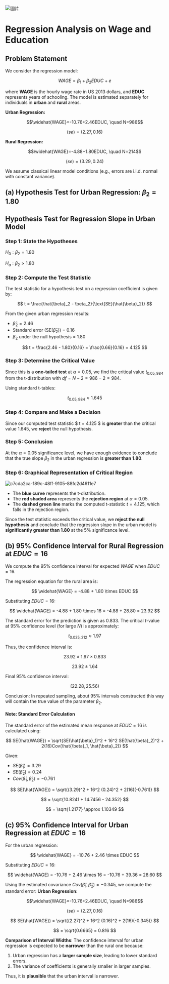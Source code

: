 ![圖片](https://github.com/user-attachments/assets/71356b5b-d557-4352-85c0-59bc09291234)

# Regression Analysis on Wage and Education

## Problem Statement
We consider the regression model:

$$WAGE=\beta_1+\beta_2EDUC+e$$

where **WAGE** is the hourly wage rate in US 2013 dollars, and **EDUC** represents years of schooling. The model is estimated separately for individuals in **urban** and **rural** areas.


**Urban Regression:**

$$\widehat{WAGE}=-10.76+2.46EDUC, \quad N=986$$

$$(se)=(2.27,0.16)$$

**Rural Regression:**

$$\widehat{WAGE}=-4.88+1.80EDUC, \quad N=214$$

$$(se)=(3.29,0.24)$$



We assume classical linear model conditions (e.g., errors are i.i.d. normal with constant variance).
## (a) Hypothesis Test for Urban Regression: $\beta_2=1.80$
## Hypothesis Test for Regression Slope in Urban Model

### Step 1: State the Hypotheses
$H_0: \beta_2 = 1.80$

$H_a: \beta_2 > 1.80$

### Step 2: Compute the Test Statistic
The test statistic for a hypothesis test on a regression coefficient is given by:

$$
t = \frac{\hat{\beta}_2 - \beta_2}{\text{SE}(\hat{\beta}_2)}
$$

From the given urban regression results:
- $\hat{\beta}_2 = 2.46$
- Standard error ($\text{SE}(\hat{\beta}_2)$) = 0.16
- $\beta_2$ under the null hypothesis = 1.80

$$
t = \frac{2.46 - 1.80}{0.16} = \frac{0.66}{0.16} = 4.125
$$

### Step 3: Determine the Critical Value
Since this is a **one-tailed test** at $\alpha = 0.05$, we find the critical value $t_{0.05, 984}$ from the t-distribution with $df = N - 2 = 986 - 2 = 984$. 

Using standard t-tables:

$$
t_{0.05, 984} \approx 1.645
$$

### Step 4: Compare and Make a Decision
Since our computed test statistic $ t = 4.125 $ is **greater** than the critical value $1.645$, we **reject** the null hypothesis.

### Step 5: Conclusion
At the $\alpha = 0.05$ significance level, we have enough evidence to conclude that the true slope $\beta_2$ in the urban regression is **greater than 1.80**.

### Step 6: Graphical Representation of Critical Region
![c7cda2ca-189c-48ff-9105-88fc2d4611e7](https://github.com/user-attachments/assets/249c5a2a-d3be-487b-ba7e-8735375605b2)


- The **blue curve** represents the t-distribution.
- The **red shaded area** represents the **rejection region** at $\alpha = 0.05$.
- The **dashed green line** marks the computed t-statistic $t = 4.125$, which falls in the rejection region.

Since the test statistic exceeds the critical value, we **reject the null hypothesis** and conclude that the regression slope in the urban model is **significantly greater than 1.80** at the 5% significance level.

## (b) 95% Confidence Interval for Rural Regression at $EDUC=16$

We compute the 95% confidence interval for expected $WAGE$ when $EDUC = 16$.

The regression equation for the rural area is:

$$
\widehat{WAGE} = -4.88 + 1.80 \times EDUC
$$

Substituting $EDUC = 16$:

$$
\widehat{WAGE} = -4.88 + 1.80 \times 16 = -4.88 + 28.80 = 23.92
$$

The standard error for the prediction is given as $0.833$. The critical $t$-value at 95% confidence level (for large $N$) is approximately:

$$
t_{0.025, 212} \approx 1.97
$$

Thus, the confidence interval is:

$$
23.92 \pm 1.97 \times 0.833
$$

$$
23.92 \pm 1.64
$$

Final 95% confidence interval:

$$
(22.28, 25.56)
$$

Conclusion:
In repeated sampling, about 95% intervals constructed this way will contain the true value of the parameter $\beta_2$.

#### Note: **Standard Error Calculation**
The standard error of the estimated mean response at $EDUC = 16$ is calculated using:

$$
SE(\hat{WAGE}) = \sqrt{SE(\hat{\beta}_1)^2 + 16^2 SE(\hat{\beta}_2)^2 + 2(16)Cov(\hat{\beta}_1, \hat{\beta}_2)}
$$

Given:
- $SE(\hat{\beta}_1) = 3.29$
- $SE(\hat{\beta}_2) = 0.24$
- $Cov(\hat{\beta}_1, \hat{\beta}_2) = -0.761$

$$
SE(\hat{WAGE}) = \sqrt{(3.29)^2 + 16^2 (0.24)^2 + 2(16)(-0.761)}
$$

$$
= \sqrt{10.8241 + 14.7456 - 24.352}
$$

$$
= \sqrt{1.2177} \approx 1.10349
$$

## (c) 95% Confidence Interval for Urban Regression at $EDUC=16$

For the urban regression:

$$
\widehat{WAGE} = -10.76 + 2.46 \times EDUC
$$

Substituting $EDUC = 16$:

$$
\widehat{WAGE} = -10.76 + 2.46 \times 16 = -10.76 + 39.36 = 28.60
$$

Using the estimated covariance $Cov(\hat{\beta}_1, \hat{\beta}_2) = -0.345$, we compute the standard error:
**Urban Regression:**

$$\widehat{WAGE}=-10.76+2.46EDUC, \quad N=986$$

$$(se)=(2.27,0.16)$$

$$
SE(\hat{WAGE}) = \sqrt{(2.27)^2 + 16^2 (0.16)^2 + 2(16)(-0.345)}
$$

$$
= \sqrt{0.6665} = 0.816
$$


**Comparison of Interval Widths**: The confidence interval for urban regression is expected to be **narrower** than the rural one because:
1. Urban regression has a **larger sample size**, leading to lower standard errors.
2. The variance of coefficients is generally smaller in larger samples.

Thus, it is **plausible** that the urban interval is narrower.
